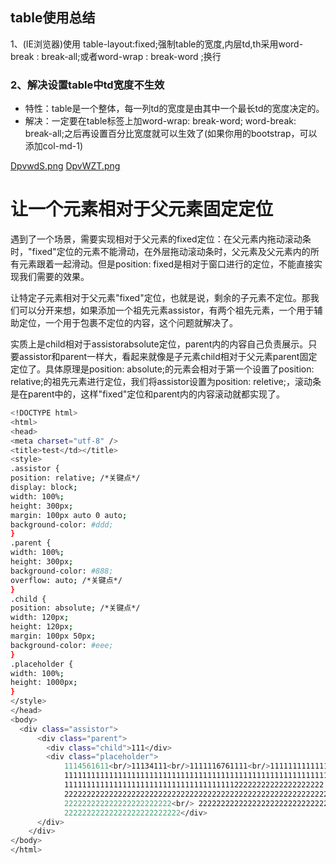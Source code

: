 ## table使用总结

1、(IE浏览器)使用 table-layout:fixed;强制table的宽度,内层td,th采用word-break : break-all;或者word-wrap : break-word ;换行

### 2、解决设置table中td宽度不生效

  - 特性：table是一个整体，每一列td的宽度是由其中一个最长td的宽度决定的。
  - 解决：一定要在table标签上加word-wrap: break-word; word-break: break-all;之后再设置百分比宽度就可以生效了(如果你用的bootstrap，可以添加col-md-1)

[DpvwdS.png](https://s3.ax1x.com/2020/11/13/DpvwdS.png)
[DpvWZT.png](https://s3.ax1x.com/2020/11/13/DpvWZT.png)

  # 让一个元素相对于父元素固定定位

  遇到了一个场景，需要实现相对于父元素的fixed定位：在父元素内拖动滚动条时，"fixed"定位的元素不能滑动，在外层拖动滚动条时，父元素及父元素内的所有元素跟着一起滑动。但是position: fixed是相对于窗口进行的定位，不能直接实现我们需要的效果。


  让特定子元素相对于父元素"fixed"定位，也就是说，剩余的子元素不定位。那我们可以分开来想，如果添加一个祖先元素assistor，有两个祖先元素，一个用于辅助定位，一个用于包裹不定位的内容，这个问题就解决了。

  实质上是child相对于assistorabsolute定位，parent内的内容自己负责展示。只要assistor和parent一样大，看起来就像是子元素child相对于父元素parent固定定位了。具体原理是position: absolute;的元素会相对于第一个设置了position: relative;的祖先元素进行定位，我们将assistor设置为position: reletive;，滚动条是在parent中的，这样"fixed"定位和parent内的内容滚动就都实现了。


  ```sh
<!DOCTYPE html>
<html>
<head>
<meta charset="utf-8" />
<title>test</td></title>
<style>
.assistor {
  position: relative; /*关键点*/
  display: block;
  width: 100%;
  height: 300px;
  margin: 100px auto 0 auto;
  background-color: #ddd;
}
.parent {
  width: 100%;
  height: 300px;
  background-color: #888;
  overflow: auto; /*关键点*/
}
.child {
  position: absolute; /*关键点*/
  width: 120px;
  height: 120px;
  margin: 100px 50px;
  background-color: #eee;
}
.placeholder {
  width: 100%;
  height: 1000px;
}
</style>
</head>
<body>
	<div class="assistor">
		<div class="parent">
		  <div class="child">111</div>
		  <div class="placeholder">
			  1114561611<br/>11134111<br/>1111116761111<br/>1111111111111111111111
			  11111111111111111111111111111111111111111111111111111111111
			  1111111111111111111111111111111111111122222222222222222222
			  22222222222222222222222222222222222222222222222222222222222
			  222222222222222222222222<br/> 2222222222222222222222222222222
			  22222222222222222222222222</div>
		</div>
	  </div>
</body>
</html>
  ```
